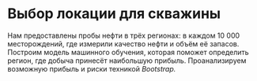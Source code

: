 # Выбор локации для скважины
Нам предоставлены пробы нефти в трёх регионах: в каждом 10 000 месторождений, где измерили 
качество нефти и объём её запасов. Построим модель машинного обучения, которая поможет определить регион, где 
добыча принесёт наибольшую прибыль. Проанализируем возможную прибыль и риски техникой *Bootstrap.*
